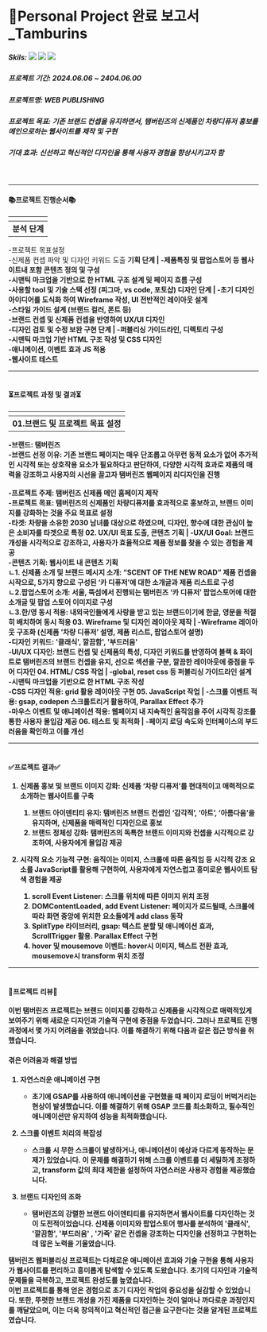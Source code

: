 # 📌Personal Project 완료 보고서_Tamburins

##### Skils: <img src="https://img.shields.io/badge/HTML5-E34F26?style=flat-square&logo=HTML5&logoColor=white"/> <img src="https://img.shields.io/badge/CSS3-1572B6?style=flat-square&logo=CSS3&logoColor=white"/> <img src="https://img.shields.io/badge/Java--Script-F7DF1E?style=flat-square&logo=JAVASCRIPT&logoColor=black"/>
##### 프로젝트 기간: 2024.06.06 ~ 2404.06.00 
##### 프로젝트명: WEB PUBLISHING
##### 프로젝트 목표: 기존 브랜드 컨셉을 유지하면서, 탬버린즈의 신제품인 차량디퓨저 홍보를 메인으로하는 웹사이트를 제작 및 구현
##### 기대 효과: 신선하고 혁신적인 디자인을 통해 사용자 경험을 향상시키고자 함
<br>

---
#### 📚프로젝트 진행순서📚<br>

<strong>  | 
:--- |
<strong>분석 단계  |
-프로젝트 목표설정<br>-신제품 컨셉 파악 및 디자인 키워드 도출
<strong>기획 단계  |
-제품특징 및 팝업스토어 등 웹사이트내 포함 콘텐츠 정의 및 구성<br>-시맨틱 마크업을 기반으로 한 HTML 구조 설계 및 페이지 흐름 구성<br>-사용할 tool 및 기술 스택 선정 (피그마, vs code, 포토샵)
<strong>디자인 단계  |
-초기 디자인 아이디어를 도식화 하여 Wireframe 작성, UI 전반적인 레이아웃 설계<br>-스타일 가이드 설계 (브랜드 컬러, 폰트 등)
<br>-브랜드 컨셉 및 신제품 컨셉을 반영하여 UX/UI 디자인<br>-디자인 검토 및 수정 보완
<strong>구현 단계  |
-퍼블리싱 가이드라인, 디렉토리 구성<br>-시맨틱 마크업 기반 HTML 구조 작성 및 CSS 디자인<br>-애니메이션, 이벤트 효과 JS 적용<br>-웹사이트 테스트

---

#### <br>⏳프로젝트 과정 및 결과⏳
<strong>  | 
:--- |
<strong>01.브랜드 및 프로젝트 목표 설정  |
-브랜드: 탬버린즈<br>-브랜드 선정 이유: 기존 브랜드 페이지는 매우 단조롭고 아무런 동적 요소가 없어 추가적인 시각적 또는 상호작용 요소가 필요하다고 판단하여, 다양한 시각적 효과로 제품의 매력을 강조하고 사용자의 시선을 끌고자 탬버린즈 웹페이지 리디자인을 진행<br><br>-프로젝트 주제: 탬버린즈 신제품 메인 홈페이지 제작<br>-프로젝트 목표: 탬버린즈의 신제품인 차량디퓨저를 효과적으로 홍보하고, 브랜드 이미지를 강화하는 것을 주요 목표로 설정 <br>-타겟: 차량을 소유한 2030 남녀를 대상으로 하였으며, 디자인, 향수에 대한 관심이 높은 소비자를 타겟으로 특정
<strong>02. UX/UI 목표 도출, 콘텐츠 기획  |
-UX/UI Goal: 브랜드 개성을 시각적으로 강조하고, 사용자가 효율적으로 제품 정보를 찾을 수 있는 경험을 제공<br>-콘텐츠 기획: 웹사이트 내 콘텐츠 기획<br>ㄴ1. 신제품 소개 및 브랜드 메시지 소개: “SCENT OF THE NEW ROAD” 제품 컨셉을 시작으로, 5가지 향으로 구성된 ‘카 디퓨저’에 대한 소개글과 제품 리스트로 구성<br>ㄴ2.팝업스토어 소개: 서울, 뚝섬에서 진행되는 탬버린즈 ‘카 디퓨저’ 팝업스토어에 대한 소개글 및 팝업 스토어 이미지로 구성<br>ㄴ3.한/영 동시 적용: 내외국인들에게 사랑을 받고 있는 브랜드이기에 한글, 영문을 적절히 배치하여 동시 적용
<strong>03. Wireframe 및 디자인 레이아웃 제작 |
-Wireframe 레이아웃 구조화 (신제품 ‘차량 디퓨저’ 설명, 제품 리스트, 팝업스토어 설명)<br>-디자인 키워드:  '클래식', 깔끔함', '부드러움'<br>-UI/UX 디자인: 브랜드 컨셉 및 신제품의 특성, 디자인 키워드를 반영하여 블랙 & 화이트로 탬버린즈의 브랜드 컨셉을 유지, 선으로 섹션을 구분, 깔끔한 레이아웃에 중점을 두어 디자인
<strong>04. HTML/ CSS 작업 |
-global, reset css 등 퍼블리싱 가이드라인 설계<br>-시맨틱 마크업을 기반으로 한 HTML 구조 작성<br>-CSS 디자인 적용: grid 활용 레이아웃 구현
<strong>05. JavaScript 작업 |
-스크롤 이벤트 적용: gsap, codepen 스크롤트리거 활용하여, Parallax Effect 추가<br>-마우스 이벤트 및 애니메이션 적용: 웹페이지 내 지속적인 움직임을 주어 시각적 강조를 통한 사용자 몰입감 제공
<strong>06. 테스트 및 최적화 |
-페이지 로딩 속도와 인터페이스의 부드러움을 확인하고 이를 개선

---

#### <br>✅프로젝트 결과✅

1. <strong>신제품 홍보 및 브랜드 이미지 강화:</strong> 신제품 ‘차량 디퓨저’를 현대적이고 매력적으로 소개하는 웹사이트를 구축

    1. 브랜드 아이덴티티 유지: 탬버린즈 브랜드 컨셉인  ‘감각적’, ‘아트’, ‘아름다움’을 유지하며, 신제품을 매력적인 디자인으로 홍보
    2. 브랜드 정체성 강화: 탬버린즈의 독특한 브랜드 이미지와 컨셉을 시각적으로 강조하여, 사용자에게 몰입감 제공
  
2. <strong>시각적 요소 기능적 구현:</strong> 움직이는 이미지, 스크롤에 따른 움직임 등 시각적 강조 요소를 JavaScript를 활용해 구현하여, 사용자에게 자연스럽고 흥미로운 웹사이트 탐색 경험을 제공

    1. scroll Event Listener: 스크롤 위치에 따른 이미지 위치 조정
    2. DOMContentLoaded, add Event Listener: 페이지가 로드될때, 스크롤에 따라 화면 중앙에 위치한 요소들에게 add class 동작
    3. SplitType 라이브러리, gsap: 텍스트 분할 및 애니메이션 효과, ScrollTrigger 활용. Parallax Effect 구현
    4. hover 및 mousemove 이벤트: hover시 이미지, 텍스트 전환 효과, mousemove시 transform 위치 조정
  
---

#### <br>👀프로젝트 리뷰👀

이번 탬버린즈 프로젝트는 브랜드 이미지를 강화하고 신제품을 시각적으로 매력적있게 보여주기 위해 새로운 디자인과 기술적 구현에 중점을 두었습니다. 그러나 프로젝트 진행 과정에서 몇 가지 어려움을 겪었습니다. 이를 해결하기 위해 다음과 같은 접근 방식을 취했습니다.

#### 겪은 어려움과 해결 방법
1. <strong>자연스러운 애니메이션 구현</strong>

    - 초기에 GSAP를 사용하여 애니메이션을 구현했을 때 페이지 로딩이 버벅거리는 현상이 발생했습니다. 이를 해결하기 위해 GSAP 코드를 최소화하고, 필수적인 애니메이션만 유지하여 성능을 최적화했습니다.
      
2. <strong>스크롤 이벤트 처리의 복잡성</strong>

    - 스크롤 시 무한 스크롤이 발생하거나, 애니메이션이 예상과 다르게 동작하는 문제가 있었습니다. 이 문제를 해결하기 위해 스크롤 이벤트를 더 세밀하게 조정하고, transform 값의 최대 제한을 설정하여 자연스러운 사용자 경험을 제공했습니다.

3. <strong>브랜드 디자인의 조화</strong>

    - 탬버린즈의 강렬한 브랜드 아이덴티티를 유지하면서 웹사이트를 디자인하는 것이 도전적이었습니다. 신제품 이미지와 팝업스토어 행사를 분석하여 '클래식', '깔끔함', '부드러움' , '가죽' 같은 컨셉을 강조하는 디자인을 선정하고 구현하는 데 많은 노력을 기울였습니다.


탬버린즈 웹퍼블리싱 프로젝트는 다채로운 애니메이션 효과와 기술 구현을 통해 사용자가 웹사이트를 편리하고 흥미롭게 탐색할 수 있도록 도왔습니다. 초기의 디자인과 기술적 문제들을 극복하고, 프로젝트 완성도를 높였습니다.<br>
이번 프로젝트를 통해 얻은 경험으로 초기 디자인 작업의 중요성을 실감할 수 있었습니다. 또한, 뚜렷한 브랜드 개성을 가진 제품을 디자인하는 것이 얼마나 까다로운 과정인지를 깨달았으며, 이는 더욱 창의적이고 혁신적인 접근을 요구한다는 것을 알게된 프로젝트였습니다.


















